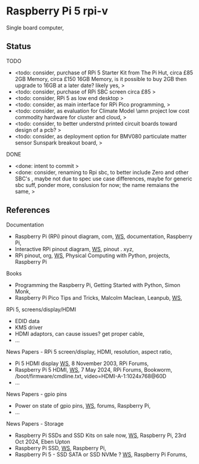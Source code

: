 # Raspberry Pi 5 rpi-v

Single board computer, 

## Status

TODO
* <todo: consider, purchase of RPi 5 Starter Kit from The Pi Hut, circa £85 2GB Memory, circa £150 16GB Memory, is it possible to buy 2GB then upgrade to 16GB at a later date? likely yes, >
* <todo: consider, purchase of RPi SBC screen circa £85 >
* <todo: consider, RPi 5 as low end desktop >
* <todo: consider, as main interface for RPi Pico programming, >
* <todo: consider, as evaluation for Climate Model \amn project low cost commodity hardware for cluster and cloud, >
* <todo: consider, to better understnd printed circuit boards toward design of a pcb? >
* <todo: consider, as deployment option for BMV080 particulate matter sensor Sunspark breakout board, >

DONE
* <done: intent to commit >
* <done: consider, renaming to Rpi sbc, to better include Zero and other SBC's , maybe not due to spec use case differences, maybe for generic sbc suff, ponder more, conslusion for now; the name remaians the same, >

## References

Documentation
* Raspberry Pi (RPi) pinout diagram, com, [WS](https://www.raspberrypi.com/documentation/computers/raspberry-pi.html#gpio), documentation, Raspberry Pi, 
* Interactive RPi pinout diagram, [WS](https://pinout.xyz/), pinout . xyz, 
* RPi pinout, org, [WS](https://projects.raspberrypi.org/en/projects/physical-computing/1), Physical Computing with Python, projects, Raspberry Pi

Books
* Programming the Raspberry Pi, Getting Started with Python, Simon Monk, 
* Raspberry Pi Pico Tips and Tricks, Malcolm Maclean, Leanpub, [WS](https://leanpub.com/rpitandt/read), 

RPi 5, screens/display/HDMI
* EDID data
* KMS driver
* HDMI adaptors, can cause issues? get proper cable, 
* ...

News Papers - RPi 5 screen/display, HDMI, resolution, aspect ratio, 
* Pi 5 HDMI display [WS](https://forums.raspberrypi.com/viewtopic.php?t=359198), 8 November 2003, RPi Forums, 
* Raspberry Pi 5 HDMI, [WS](https://forums.raspberrypi.com/viewtopic.php?t=367012), 7 May 2024, RPi Forums, Bookworm, /boot/firmware/cmdline.txt, video=HDMI-A-1:1024x768@60D
* ...

News Papers - gpio pins
* Power on state of gpio pins, [WS](https://forums.raspberrypi.com/viewtopic.php?f=44&t=23168), forums, Raspberry Pi, 
* ...

News Papers - Storage <move to RPi V>
* Raspberry Pi SSDs and SSD Kits on sale now, [WS](https://www.raspberrypi.com/news/raspberry-pi-ssds-and-ssd-kits/), Raspberry Pi, 23rd Oct 2024, Eben Upton
* Raspberry Pi SSD, [WS](https://www.raspberrypi.com/products/ssd/), Raspberry Pi, 
* Raspberry Pi 5 - SSD SATA or SSD NVMe ? [WS](https://forums.raspberrypi.com/viewtopic.php?t=364440), Raspberry Pi Forums, 